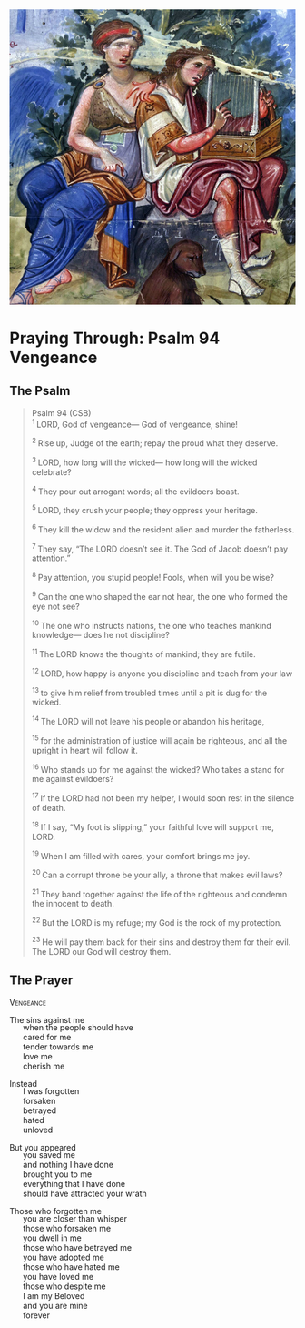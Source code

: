 <img class="intro-right" src="art-paris-psalter.jpg">

<style>
  li {list-style-type: none;}
  p + ul {
    margin-top: -18px;
}
</style>

# Praying Through: Psalm 94 Vengeance

## The Psalm

>Psalm 94 (CSB)  
><sup> 1  </sup>LORD, God of vengeance— God of vengeance, shine! 
>
><sup> 2  </sup>Rise up, Judge of the earth; repay the proud what they deserve. 
>
><sup> 3  </sup>LORD, how long will the wicked— how long will the wicked celebrate? 
>
><sup> 4  </sup>They pour out arrogant words; all the evildoers boast. 
>
><sup> 5  </sup>LORD, they crush your people; they oppress your heritage. 
>
><sup> 6  </sup>They kill the widow and the resident alien and murder the fatherless. 
>
><sup> 7  </sup>They say, “The LORD doesn’t see it. The God of Jacob doesn’t pay attention.” 
>
><sup> 8  </sup>Pay attention, you stupid people! Fools, when will you be wise? 
>
><sup> 9  </sup>Can the one who shaped the ear not hear, the one who formed the eye not see? 
>
><sup> 10  </sup>The one who instructs nations, the one who teaches mankind knowledge— does he not discipline? 
>
><sup> 11  </sup>The LORD knows the thoughts of mankind; they are futile. 
>
><sup> 12  </sup>LORD, how happy is anyone you discipline and teach from your law 
>
><sup> 13  </sup>to give him relief from troubled times until a pit is dug for the wicked. 
>
><sup> 14  </sup>The LORD will not leave his people or abandon his heritage, 
>
><sup> 15  </sup>for the administration of justice will again be righteous, and all the upright in heart will follow it. 
>
><sup> 16  </sup>Who stands up for me against the wicked? Who takes a stand for me against evildoers? 
>
><sup> 17  </sup>If the LORD had not been my helper, I would soon rest in the silence of death. 
>
><sup> 18  </sup>If I say, “My foot is slipping,” your faithful love will support me, LORD. 
>
><sup> 19  </sup>When I am filled with cares, your comfort brings me joy. 
>
><sup> 20  </sup>Can a corrupt throne be your ally, a throne that makes evil laws? 
>
><sup> 21  </sup>They band together against the life of the righteous and condemn the innocent to death. 
>
><sup> 22  </sup>But the LORD is my refuge; my God is the rock of my protection. 
>
><sup> 23  </sup>He will pay them back for their sins and destroy them for their evil. The LORD our God will destroy them.

## The Prayer

<div style="font-variant: small-caps;">
Vengeance
</div>

The sins against me
* when the people should have
* cared for me
* tender towards me
* love me
* cherish me

Instead
* I was forgotten
* forsaken
* betrayed
* hated
* unloved

But you appeared
* you saved me
* and nothing I have done
* brought you to me
* everything that I have done
* should have attracted your wrath

Those who forgotten me
* you are closer than whisper
* those who forsaken me
* you dwell in me
* those who have betrayed me
* you have adopted me
* those who have hated me 
* you have loved me
* those who despite me
* I am my Beloved
* and you are mine
* forever 
